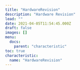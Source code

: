 ```yaml
---
title: "HardwareRevision"
description: "Hardware Revision"
lead: ""
date: 2021-04-05T11:54:45.000Z
draft: false
images: []
menu:
  docs:
    parent: "characteristic"
toc: true
characteristic:
  name: "HardwareRevision"
---
```

